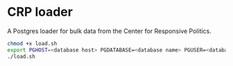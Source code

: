 # CRP loader

A Postgres loader for bulk data from the Center for Responsive Politics.

```bash
chmod +x load.sh
export PGHOST=<database host> PGDATABASE=<database name> PGUSER=<database user> PGPASSWORD=<database password>
./load.sh
```
